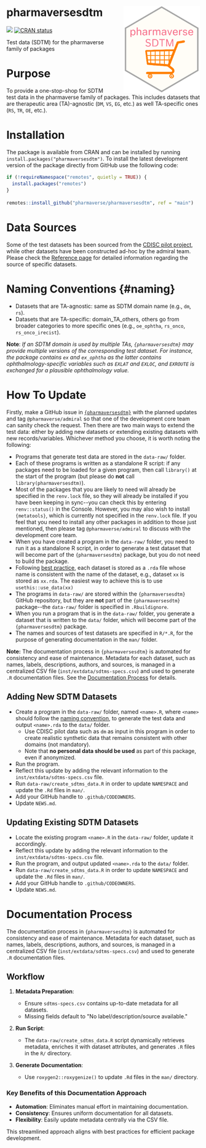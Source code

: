 # pharmaversesdtm <img src="man/figures/logo.png" align="right" width="200" style="margin-left:50px;"/>

<!-- badges: start -->
[<img src="http://pharmaverse.org/shields/pharmaversesdtm.svg">](https://pharmaverse.org)
[![CRAN status](https://www.r-pkg.org/badges/version/pharmaversesdtm)](https://CRAN.R-project.org/package=pharmaversesdtm)
<!-- badges: end -->


Test data (SDTM) for the pharmaverse family of packages

# Purpose

To provide a one-stop-shop for SDTM test data in the pharmaverse family of packages. This includes datasets that are therapeutic area (TA)-agnostic (`DM`, `VS`, `EG`, etc.) as well TA-specific ones (`RS`, `TR`, `OE`, etc.).

# Installation

The package is available from CRAN and can be installed by running `install.packages("pharmaversesdtm")`. To install the latest development version of the package directly from GitHub use the following code:

``` r
if (!requireNamespace("remotes", quietly = TRUE)) {
  install.packages("remotes")
}

remotes::install_github("pharmaverse/pharmaversesdtm", ref = "main")
```

# Data Sources

Some of the test datasets has been sourced from the [CDISC pilot project](https://github.com/cdisc-org/sdtm-adam-pilot-project), while other datasets have been constructed ad-hoc by the admiral team. Please check the [Reference page](https://pharmaverse.github.io/pharmaversesdtm/reference/index.html) for detailed information regarding the source of specific datasets.

# Naming Conventions {#naming}

* Datasets that are TA-agnostic: same as SDTM domain name (e.g., `dm`, `rs`).
* Datasets that are TA-specific: domain_TA_others, others go from broader categories to more specific ones (e.g., `oe_ophtha`, `rs_onco`, `rs_onco_irecist`).

**Note**: *If an SDTM domain is used by multiple TAs, `{pharmaversesdtm}` may provide multiple versions of the corresponding test dataset. For instance, the package contains `ex` and `ex_ophtha` as the latter contains ophthalmology-specific variables such as `EXLAT` and `EXLOC`, and `EXROUTE` is exchanged for a plausible ophthalmology value.*

# How To Update

Firstly, make a GitHub issue in [`{pharmaversesdtm}`](https://github.com/pharmaverse/pharmaversesdtm) with the planned updates and tag `@pharmaverse/admiral` so that one of the development core team can sanity check the request. 
Then there are two main ways to extend the test data: either by adding new datasets or extending existing datasets with new records/variables. Whichever method you choose, it is worth noting the following:

* Programs that generate test data are stored in the `data-raw/` folder.
* Each of these programs is written as a standalone R script: if any packages need to be loaded for a given program, then call `library()` at the start of the program (but please do **not** call `library(pharmaversesdtm)`).
* Most of the packages that you are likely to need will already be specified in the `renv.lock` file, so they will already be installed if you have been keeping in sync--you can check this by entering `renv::status()` in the Console. However, you may also wish to install `{metatools}`, which is currently not specified in the `renv.lock` file. If you feel that you need to install any other packages in addition to those just mentioned, then please tag `@pharmaverse/admiral` to discuss with the development core team.
* When you have created a program in the `data-raw/` folder, you need to run it as a standalone R script, in order to generate a test dataset that will become part of the `{pharmaversesdtm}` package, but you do not need to build the package.
* Following [best practice](https://r-pkgs.org/data.html#sec-data-data), each dataset is stored as a `.rda` file whose name is consistent with the name of the dataset, e.g., dataset `xx` is stored as `xx.rda`. The easiest way to achieve this is to use `usethis::use_data(xx)`
* The programs in `data-raw/` are stored within the `{pharmaversesdtm}` GitHub repository, but they are **not** part of the `{pharmaversesdtm}` package--the `data-raw/` folder is specified in `.Rbuildignore`.
* When you run a program that is in the `data-raw/` folder, you generate a dataset that is written to the `data/` folder, which will become part of the `{pharmaversesdtm}` package.
* The names and sources of test datasets are specified in `R/*.R`, for the purpose of generating documentation in the `man/` folder.

**Note:** The documentation process in `{pharmaversesdtm}` is automated for consistency and ease of maintenance. Metadata for each dataset, such as names, labels, descriptions, authors, and sources, is managed in a centralized CSV file (`inst/extdata/sdtms-specs.csv`) and used to generate `.R` documentation files. See the [Documentation Process](#documentation-process) for details.

## Adding New SDTM Datasets

* Create a program in the `data-raw/` folder, named `<name>.R`, where `<name>` should follow the [naming convention](#naming), to generate the test data and output `<name>.rda` to the `data/` folder.
    * Use CDISC pilot data such as `dm` as input in this program in order to create realistic synthetic data that remains consistent with other domains (not mandatory).
    * Note that **no personal data should be used** as part of this package, even if anonymized.
* Run the program.
* Reflect this update by adding the relevant information to the `inst/extdata/sdtms-specs.csv` file.
* Run `data-raw/create_sdtms_data.R` in order to update `NAMESPACE` and update the `.Rd` files in `man/`.
* Add your GitHub handle to `.github/CODEOWNERS`.
* Update `NEWS.md`.

## Updating Existing SDTM Datasets

* Locate the existing program `<name>.R` in the `data-raw/` folder, update it accordingly.
* Reflect this update by adding the relevant information to the `inst/extdata/sdtms-specs.csv` file.
* Run the program, and output updated `<name>.rda` to the `data/` folder.
* Run `data-raw/create_sdtms_data.R` in order to update `NAMESPACE` and update the `.Rd` files in `man/`.
* Add your GitHub handle to `.github/CODEOWNERS`.
* Update `NEWS.md`.

# Documentation Process

The documentation process in `{pharmaversesdtm}` is automated for consistency and ease of maintenance. Metadata for each dataset, such as names, labels, descriptions, authors, and sources, is managed in a centralized CSV file (`inst/extdata/sdtms-specs.csv`) and used to generate `.R` documentation files.

## Workflow

1. **Metadata Preparation**: 
   - Ensure `sdtms-specs.csv` contains up-to-date metadata for all datasets.
   - Missing fields default to "No label/description/source available."

2. **Run Script**:
   - The `data-raw/create_sdtms_data.R` script dynamically retrieves metadata, enriches it with dataset attributes, and generates `.R` files in the `R/` directory.

3. **Generate Documentation**:
   - Use `roxygen2::roxygenize()` to update `.Rd` files in the `man/` directory.

### Key Benefits of this Documentation Approach

- **Automation**: Eliminates manual effort in maintaining documentation.
- **Consistency**: Ensures uniform documentation for all datasets.
- **Flexibility**: Easily update metadata centrally via the CSV file.

This streamlined approach aligns with best practices for efficient package development.

